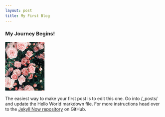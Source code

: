 ```yaml
---  
layout: post  
title: My First Blog
---  
```


###  My Journey Begins!  

<img src="images/flowers_fp.jpg" width="25%"/>

The easiest way to make your first post is to edit this one. Go into /_posts/ and update the Hello World markdown file. For more instructions head over to the [Jekyll Now repository](https://github.com/barryclark/jekyll-now) on GitHub.
